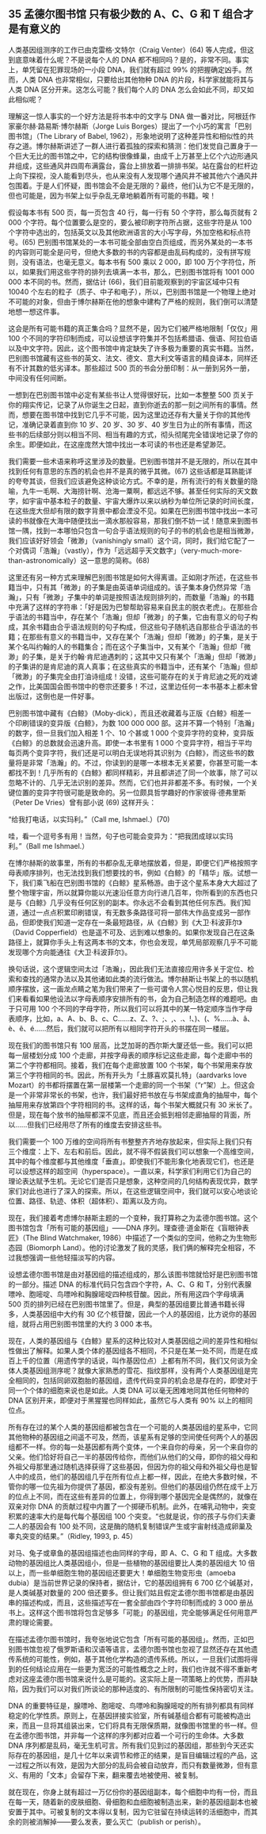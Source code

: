 ## 35 孟德尔图书馆 只有极少数的 A、C、G 和 T 组合才是有意义的

人类基因组测序的工作已由克雷格·文特尔（Craig Venter）(64) 等人完成，但这到底意味着什么呢？不是说每个人的 DNA 都不相同吗？是的，非常不同。事实上，单凭留在犯罪现场的一小段 DNA，我们就有超过 99% 的把握确定凶手。然而，人类 DNA 也非常相似，只要给出其他物种 DNA 的片段，科学家就能将其与人类 DNA 区分开来。这怎么可能？我们每个人的 DNA 怎么会如此不同，却又如此相似呢？

理解这一惊人事实的一个好方法是将书本中的文字与 DNA 做一番对比，阿根廷作家豪尔赫·路易斯·博尔赫斯（Jorge Luis Borges）提出了一个小巧的寓言「巴别图书馆」（The Library of Babel, 1962），形象地说明了这种差异性和相似性的共存之道。博尔赫斯讲述了一群人进行着孤独的探索和猜测：他们发觉自己置身于一个巨大无比的图书馆之中，它的结构很像蜂巢，由成千上万甚至上亿个六边形通风井组成，这些通风井四周布满露台，露台上排放着一排排书架。站在露台的栏杆边上向下探视，没人能看到尽头，也从来没有人发现哪个通风井不被其他六个通风井包围着。于是人们怀疑，图书馆会不会是无限的？最终，他们认为它不是无限的，但也可能是，因为书架上似乎杂乱无章地躺着所有可能的书籍。唉！

假设每本书有 500 页，每一页包含 40 行，每一行有 50 个字符，那么每页就有 2 000 个字符。每个位置要么是空的，要么被印刷字符所占据，这些字符是从 100 个字符中选出的，包括英文以及其他欧洲语言的大小写字母，外加空格和标点符号。(65) 巴别图书馆某处的一本书可能全部由空白页组成，而另外某处的一本书的内容则可能全是问号，但绝大多数的书的内容都是由乱码构成的，没有拼写规则，没有语法，也毫无意义。每本书有 500 乘以 2 000，即 100 万个字符位，所以，如果我们用这些字符的排列去填满一本书，那么，巴别图书馆将有 1001 000 000 本不同的书。然而，据估计 (66)，我们目前能观察到的宇宙区域中只有 10040 个左右的粒子（质子、中子和电子），所以，巴别图书馆是一个物理上绝对不可能的对象，但由于博尔赫斯在他的想象中建构了严格的规则，我们倒可以清楚地想一想这件事。

这会是所有可能书籍的真正集合吗？显然不是，因为它们被严格地限制「仅仅」用 100 个不同的字符印制而成，可以设想该字符集并不包括希腊语、俄语、阿拉伯语以及中文字符。因此，这个图书馆中肯定缺失了许多极为重要的真实书籍。当然，巴别图书馆藏有这些书的英文、法文、德文、意大利文等语言的精良译本，同样还有不计其数的低劣译本。那些超过 500 页的书会分册印制：从一册到另外一册，中间没有任何间断。

一想到在巴别图书馆中必定有某些书让人觉得很好玩，比如一本整整 500 页关于你的翔实传记，记录了从你诞生之日起，直到你逝去的那一刻之间所有的事情。然而，想要在图书馆中找到它几乎不可能，因为这里边还存有大量关于你的其他传记，准确记录着直到你 10 岁、20 岁、30 岁、40 岁生日为止的所有事情，而这些书的后续部分则以相当不同、相当有趣的方式，彻头彻尾完全错误地记录了你的余生。即便如此，在这座庞然大馆中找出一本可读的书也还是希望渺茫。

我们需要一些术语来称呼这里涉及的数量。巴别图书馆并不是无限的，所以在其中找到任何有意思的东西的机会也并不是真的微乎其微。(67) 这些话都是耳熟能详的夸夸其谈，但我们应该避免这种谈论方式。不幸的是，所有流行的有关数量的隐喻，九牛一毛啊、大海捞针啊、沧海一粟啊，都远远不够。甚至任何实际的天文数字，如宇宙中基本粒子的数量、宇宙大爆炸以来以纳秒为单位所记录的时间长度，在这些庞大但却有限的数字背景中都会湮没不见。如果在巴别图书馆中找出一本可读的书就像在大海中随便找出一滴水那般容易，那我们倒不妨一试！随意来到图书馆一隅，找到一本哪怕只包含一句合乎语法规则的句子的书的机会也是相当微渺，我们应该好好领会「微渺」（vanishingly small）这个词，同时，我们给它配了一个对偶词「浩瀚」（vastly），作为「远远超乎天文数字」（very-much-more-than-astronomically）这一意思的简称。(68)

这里还有另一种方式来理解巴别图书馆是如何大得离谱。正如刚才所述，在这些书籍当中，只有其「微渺」的子集是由英语单词组成的。该子集本身仍然异常「浩瀚」，只有「微渺」子集中的单词是按照语法规则排列的，而数量「浩瀚」的书籍中充满了这样的字符串：「好是因为巴黎帮助容易来自民主的脱衣老虎」。在那些合乎语法的书籍当中，存在某个「浩瀚」但却「微渺」的子集，它由有意义的句子构成，其余书籍由合乎语法规则的句子构成，但这些句子随机选自那些合乎语法的书籍；在那些有意义的书籍当中，又存在某个「浩瀚」但却「微渺」的子集，是关于某个名叫约翰的人的书籍集合；而在这个子集当中，又有某个「浩瀚」但却「微渺」的子集，是关于约翰·肯尼迪遇刺的；这其中又只有某个「浩瀚」但却「微渺」的子集讲的是肯尼迪的真人真事；在这些真实的书籍当中，还有某个「浩瀚」但却「微渺」的子集完全由打油诗组成！没错，这些可能存在的关于肯尼迪之死的戏谑之作，比美国国会图书馆中的卷宗还要多！不过，这里边任何一本书基本上都未曾出版过，这倒也是一件好事。

巴别图书馆中藏有《白鲸》（Moby-dick），而且还收藏着与正版《白鲸》相差一个印刷错误的变异版《白鲸》，为数 100 000 000 部。这并不算一个特别「浩瀚」的数字，但一旦我们加入相差 1 个、10 个甚或 1 000 个变异字符的变种，变异版《白鲸》的总数就会迅速升高。即使一本书里有 1 000 个变异字符，相当于平均每页两个变异字符，我们还是可以明白无误地将其识别为《白鲸》，而这些书的数量将是非常「浩瀚」的。不过，你读到的是哪一本根本无关紧要，你甚至可能一本都找不到！几乎所有的《白鲸》都同样精彩，并且都讲述了同一个故事，除了可以忽略不计的、几乎无法识别的差异。然而，它们也并非都差不多。有时候，一个关键位置的变异字符很可能是致命的。另一位颇具哲学趣好的作家彼得·德弗里斯（Peter De Vries）曾有部小说 (69) 这样开头：

“给我打电话，以实玛利。”（Call me, Ishmael.）(70)

哇，看一个逗号多有用！当然，句子也可能会变异为：“把我团成球以实玛利。”（Ball me Ishmael.）

在博尔赫斯的故事里，所有的书都杂乱无章地摆放着，但是，即便它们严格按照字母表顺序排列，也无法找到我们想要找的书，例如《白鲸》的「精华」版。试想一下，我们乘飞船在巴别图书馆的《白鲸》星系畅游。由于这个星系本身大大超过了整个物理宇宙，所以就算你能以光速沿任意方向行进几百年，你所看到的东西也只是与《白鲸》几乎没有任何区别的副本。你永远不会看到其他任何东西。我们知道，通过一点点积累印刷错误，有无数多条路径可将一部伟大作品变成另一部作品，但即使我们知道一定存在一条最短路径，从《白鲸》到《大卫·科波菲尔》（David Copperfield）也是遥不可及、远到难以想象的。如果你发现自己在这条路径上，就算你手头上有这两本书的文本，你也会发现，单凭局部观察几乎不可能发现哪个方向能通往《大卫·科波菲尔》。

换句话说，这个逻辑空间太过「浩瀚」，因此我们无法直接应用许多关于定位、检索和查找的通常办法以及其他诸如此类的流行做法。博尔赫斯让书架上的书以随机顺序摆放，这一画龙点睛之笔为我们带来了一些可谓令人赏心悦目的反思，但让我们来看看如果他设法以字母表顺序安排所有的书，会为自己制造怎样的难题吧。由于只可用 100 个不同的字母字符，所以我们可以将其中的某一特定顺序当作字母表顺序，比如，a、A、b、B、c、C……z、Z、?、;、,、.、!、)、(、%……à、â、è、ê、é……然后，我们就可以把所有以相同字符开头的书摆在同一楼层。

现在我们的图书馆只有 100 层高，比芝加哥的西尔斯大厦还低一些。我们可以把每一层楼划分成 100 个走廊，并按字母表的顺序标记这些走廊，每个走廊中书的第二个字符都相同。接着，我们在每个走廊放置 100 个书架，每个书架用来存放第三个字符相同的书。因此，所有开头为「土豚喜欢莫扎特」（aardvarks love Mozart）的书都将摆置在第一层楼第一个走廊的同一个书架（“r”架）上。但这会是一个非常非常长的书架，也许，我们最好把书放在与书架成直角的抽屉中，每个抽屉用来存放第四个字符相同的书。这样的话，每个书架大概就只有 30 米长了。但是，现在每个放书的抽屉都深不见底，而且还会抵到相邻走廊抽屉的背面，所以……但我们已经用尽了所有的维度去安排这些书。

我们需要一个 100 万维的空间将所有书整整齐齐地存放起来，但实际上我们只有三个维度：上下、左右和前后。因此，就不得不假装我们可以想象一个高维空间，其中的每个维度都与其他维度「垂直」。即使我们不能形象化地表现它们，也还是可以设想这样的超空间（hyperspace）。一直以来，科学家们利用它们为自己的理论表达赋予生机。无论它们是否只是想象，这种空间的几何结构表现优异，数学家们对此也进行了深入的探索。所以，在这些逻辑空间中，我们就可以安心地谈论位置、路径、轨迹、体积（超体积）、距离以及方向。

现在，我们接着考虑博尔赫斯主题的一个变种，我打算称之为孟德尔图书馆。这个图书馆包含「所有可能的基因组」——DNA 序列。理查德·道金斯在《盲眼钟表匠》（The Blind Watchmaker, 1986）中描述了一个类似的空间，他称之为生物形态园（Biomorph Land）。他的讨论激发了我的灵感，我们俩的解释完全相容，不过我想强调一些他轻描淡写的内容。

设想孟德尔图书馆是由对基因组的描述组成的，那么该图书馆就恰好是巴别图书馆的一部分。描述 DNA 的标准代码只包含四个字符，A、C、G 和 T，分别代表腺嘌呤、胞嘧啶、鸟嘌呤和胸腺嘧啶四种核苷酸。因此，所有用这四个字母填满 500 页的排列已经在巴别图书馆里了。但是，典型的基因组要比普通书籍长得多，人类基因组中大约有 30 亿个核苷酸，因此一个人的基因组，比方说你的基因组，就将占用巴别图书馆里的大约 3 000 本书。

现在，人类的基因组与《白鲸》星系的这种比较对人类基因组之间的差异性和相似性做出了解释。如果人类个体的基因组各不相同，不只是在某一处不同，而是在成百上千的位置（用遗传学的话说，叫作基因位点）上都有所不同，我们又何谈为全体人类基因组测序呢？就像大家熟悉的雪花、指纹那样，没有两个人类基因组是完全相同的，包括同卵双胞胎的基因组，遗传代码变异的机会总是存在的，即使对于同一个个体的细胞来说也是如此。人类 DNA 可以毫无困难地同其他任何物种的 DNA 区别开来，即便对于黑猩猩也同样如此，虽然它与人类有 90% 以上的相同位点。

所有存在过的某个人类的基因组都被包含在一个可能的人类基因组的星系中，它同其他物种的基因组之间遥不可及，然而，该星系有足够的空间使任何两个人的基因组都不一样。你的每一处基因都有两个变体，一个来自你的母亲，另一个来自你的父亲。他们恰好将自己一半的基因传给你，而他们从他们的父母，即你的祖父母和外祖父母那里通过随机选择获得了这些基因，但因为你的祖父母和外祖父母也是智人中的成员，他们的基因组几乎在所有位点上都一样，因此，在绝大多数时候，不管你的哪一位先祖为你提供了基因，都没有差别。但他们的基因组仍然在成千上万的位点上不同，而在这些有差异的位置上，你得到哪个基因完全是偶然的，就像在双亲对你 DNA 的贡献过程中内置了一个掷硬币机制。此外，在哺乳动物中，突变积累的速率大约是每代每个基因组 100 个突变。“也就是说，你的孩子与你们夫妻二人的基因会有 100 处不同，这是酶的随机复制错误产生或宇宙射线造成卵巢及睾丸突变的结果。”（Ridley, 1993, p. 45）

对马、兔子或章鱼的基因组描述也由同样的字母，即 A、C、G 和 T 组成。大多数动物的基因组比人类基因组小，但是一些植物的基因组要比人类的基因组大 10 倍以上，而一些单细胞生物的基因组还要更大！单细胞生物变形虫（amoeba dubia）是当前世界记录的保持者，据估计，它的基因组拥有 6 700 亿个碱基对，是人类碱基对数量的 200 倍还要多。但让我们姑且假定孟德尔图书馆都是由基因串的描述构成，而且，这些描述写在一套全部由四个字符印制而成的 3 000 册丛书上。这样这个图书馆将包含足够多「可能」的基因组，完全能够满足任何用意严肃的理论需要。

在描述孟德尔图书馆时，我夸张地说它包含「所有可能的基因组」。然而，正如巴别图书馆忽视了俄罗斯语和汉语等语言，孟德尔图书馆也忽视了显然还存在其他遗传系统的可能性，例如，基于其他化学构造的遗传系统。所以，一旦我们试图将得到的任何结论应用在一些更为宽泛的可能性概念之上时，我们也许就不得不重新考虑对这座孟德尔图书馆来说什么是可能的。这实际上是一项策略上的优势，而非缺陷，因为我们可以对我们所谈论的那种适度的、有所限制的可能性保持密切关注。

DNA 的重要特征是，腺嘌呤、胞嘧啶、鸟嘌呤和胸腺嘧啶的所有排列都具有同样稳定的化学性质。原则上，在基因拼接实验室，所有碱基组合都有可能被构造出来，而且一旦将其组装出来，它们将具有无限保质期，就像图书馆里的书一样。但在孟德尔图书馆，并非每一个这样的序列都对应着一个可行的生命体。大多数 DNA 序列都是乱码，毫无生机可言。所有我们见到过的基因组，那些到今天还实际存在的基因组，是几十亿年以来调节和修正的结果，是盲目编辑过程的产品，这一过程之所以有效，是因为大部分的乱码会被自动放弃，而只有数量微渺，但有意义、有用的「文本」会留存下来，翻来覆去地被使用、被复制。

就在现在，你身上就有超过一万亿份你的基因组副本，每个细胞中均有一份，而且在每一天，随着新的皮肤细胞、骨细胞和血细胞被制造出来，新的基因组副本也被安置于其中。可被复制的文本得以复制，因为它驻留在持续运转的活细胞中，而其余的则被消解掉——要么发表，要么灭亡（publish or perish）。


